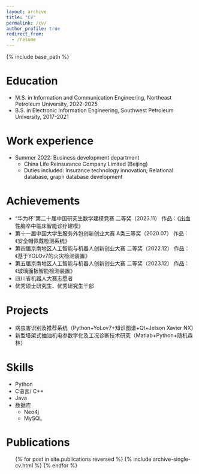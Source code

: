 ```yaml
---
layout: archive
title: "CV"
permalink: /cv/
author_profile: true
redirect_from:
  - /resume
---
```


{% include base_path %}

Education
======
* M.S. in Information and Communication Engineering, Northeast Petroleum University, 2022-2025
* B.S. in Electronic Information Engineering, Southwest Petroleum University, 2017-2021

Work experience
======
* Summer 2022: Business development department
  * China Life Reinsurance Company Limited (Beijing)
  * Duties included: Insurance technology innovation; Relational database, graph database development
  
Achievements
======
* “华为杯”第二十届中国研究生数学建模竞赛 二等奖（2023.11）	作品：《出血性脑卒中临床智能诊疗建模》
* 第十一届中国大学生服务外包创新创业大赛 A类三等奖（2020.07）	作品：《安全帽佩戴检测系统》
* 第四届京南地区人工智能与机器人创新创业大赛 二等奖（2022.12）	作品：《基于YOLOv7的火灾检测装置》
* 第五届京南地区人工智能与机器人创新创业大赛 二等奖（2023.12）	作品：《玻璃面板智能检测装置》
* 四川省机器人大赛志愿者
* 优秀硕士研究生、优秀研究生干部

Projects
======
* 病虫害识别及推荐系统（Python+YoLov7+知识图谱+Qt+Jetson Xavier NX）
* 新型塔架式抽油机电参数字化及工况诊断技术研究（Matlab+Python+随机森林）

Skills
======
* Python
* C语言/ C++
* Java
* 数据库
  * Neo4j
  * MySQL

Publications
======
  <ul>{% for post in site.publications reversed %}
    {% include archive-single-cv.html %}
  {% endfor %}</ul>

